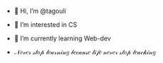 - 👋 Hi, I’m @tagouli
- 👀 I’m interested in CS
- 🌱 I’m currently learning Web-dev

- 𝒩𝑒𝓋𝑒𝓇 𝓈𝓉𝑜𝓅 𝓁𝑒𝒶𝓇𝓃𝒾𝓃𝑔 𝒷𝑒𝒸𝒶𝓊𝓈𝑒 𝓁𝒾𝒻𝑒 𝓃𝑒𝓋𝑒𝓇 𝓈𝓉𝑜𝓅 𝓉𝑒𝒶𝒸𝒽𝒾𝓃𝑔
  <!---tagouli/tagouli is a ✨ special ✨ repository because its `README.md` (this file) appears on your GitHub profile.You can click the Preview link to take a look at your changes.--->
